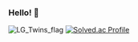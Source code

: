 ### Hello! 👋
![LG_Twins_flag](https://github.com/sammool/sammool/assets/105445576/3ae7ab0f-3eda-4981-b899-c434e6f39157)     [![Solved.ac Profile](http://mazassumnida.wtf/api/v2/generate_badge?boj=sammool2003)](https://solved.ac/sammool2003/)



